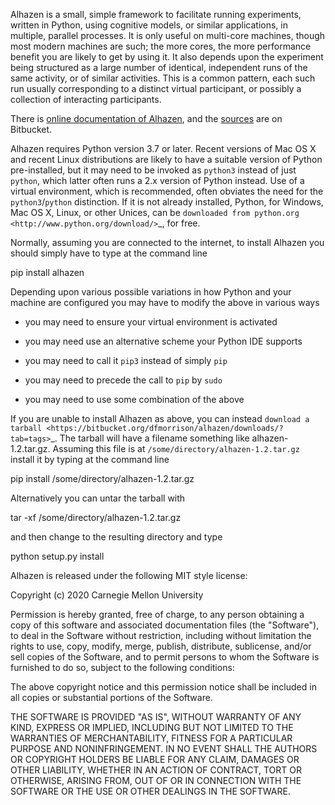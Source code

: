 Alhazen is a small, simple framework to facilitate running
experiments, written in Python, using cognitive models, or similar
applications, in multiple, parallel processes. It is only useful on
multi-core machines, though most modern machines are such; the more
cores, the more performance benefit you are likely to get by using it.
It also depends upon the experiment being structured as a large number
of identical, independent runs of the same activity, or of similar
activities. This is a common pattern, each such run usually
corresponding to a distinct virtual participant, or possibly a
collection of interacting participants.

There is [online documentation of Alhazen](https://halle.psy.cmu.edu/alhazen/),
and the [sources](https://bitbucket.org/dfmorrison/alhazen/) are on Bitbucket.


Alhazen requires Python version 3.7 or later. Recent versions of Mac OS X and recent Linux distributions
are likely to have a suitable version of Python pre-installed, but it may need to be invoked as ``python3``
instead of just ``python``, which latter often runs a 2.x version of Python instead. Use of a virtual environment,
which is recommended, often obviates the need for the ``python3``/``python`` distinction.
If it is not already installed, Python, for Windows, Mac OS X, Linux, or other Unices, can be
`downloaded from python.org <http://www.python.org/download/>`_, for free.

Normally, assuming you are connected to the internet, to install Alhazen you should simply have to type at the command line

  pip install alhazen

Depending upon various possible variations in how Python and your machine are configured
you may have to modify the above in various ways

* you may need to ensure your virtual environment is activated

* you may need use an alternative scheme your Python IDE supports

* you may need to call it ``pip3`` instead of simply ``pip``

* you may need to precede the call to ``pip`` by ``sudo``

* you may need to use some combination of the above

If you are unable to install Alhazen as above, you can instead
`download a tarball <https://bitbucket.org/dfmorrison/alhazen/downloads/?tab=tags>`_.
The tarball will have a filename something like alhazen-1.2.tar.gz.
Assuming this file is at ``/some/directory/alhazen-1.2.tar.gz`` install it by typing at the command line

  pip install /some/directory/alhazen-1.2.tar.gz

Alternatively you can untar the tarball with

  tar -xf /some/directory/alhazen-1.2.tar.gz

and then change to the resulting directory and type

  python setup.py install



Alhazen is released under the following MIT style license:

Copyright (c) 2020 Carnegie Mellon University

Permission is hereby granted, free of charge, to any person obtaining a copy of this
software and associated documentation files (the "Software"), to deal in the Software
without restriction, including without limitation the rights to use, copy, modify,
merge, publish, distribute, sublicense, and/or sell copies of the Software, and to
permit persons to whom the Software is furnished to do so, subject to the following
conditions:

The above copyright notice and this permission notice shall be included in all copies
or substantial portions of the Software.

THE SOFTWARE IS PROVIDED "AS IS", WITHOUT WARRANTY OF ANY KIND, EXPRESS OR IMPLIED,
INCLUDING BUT NOT LIMITED TO THE WARRANTIES OF MERCHANTABILITY, FITNESS FOR A
PARTICULAR PURPOSE AND NONINFRINGEMENT. IN NO EVENT SHALL THE AUTHORS OR COPYRIGHT
HOLDERS BE LIABLE FOR ANY CLAIM, DAMAGES OR OTHER LIABILITY, WHETHER IN AN ACTION OF
CONTRACT, TORT OR OTHERWISE, ARISING FROM, OUT OF OR IN CONNECTION WITH THE SOFTWARE
OR THE USE OR OTHER DEALINGS IN THE SOFTWARE.
